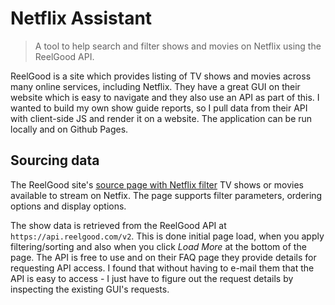 # Netflix Assistant
> A tool to help search and filter shows and movies on Netflix using the ReelGood API.

ReelGood is a site which provides listing of TV shows and movies across many online services, including Netflix. They have a great GUI on their website which is easy to navigate and they also use an API as part of this. I wanted to build my own show guide reports, so I pull data from their API with client-side JS and render it on a website. The application can be run locally and on Github Pages.

## Sourcing data

The ReelGood site's [source page with Netflix filter](https://reelgood.com/source/netflix) TV shows or movies available to stream on Netfix. The page supports filter parameters, ordering options and display options.

The show data is retrieved from the ReelGood API at `https://api.reelgood.com/v2`. This is done initial page load, when you apply filtering/sorting and also when you click _Load More_ at the bottom of the page. The API is free to use and on their FAQ page they provide details for requesting API access. I found that without having to e-mail them that the API is easy to access - I just have to figure out the request details by inspecting the existing GUI's requests.
